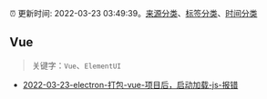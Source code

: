:alarm_clock: 更新时间: 2022-03-23 03:49:39。[来源分类](../README.md)、[标签分类](../TAGS.md)、[时间分类](../TIMELINE.md)

## Vue


> 关键字：`Vue`、`ElementUI`



- [2022-03-23-electron-打包-vue-项目后，启动加载-js-报错](https://www.v2ex.com/t/842300) 